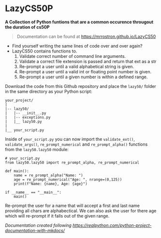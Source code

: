 # LazyCS50P

**A Collection of Python funtions that are a common occurence througout the duration of cs50P**

> Documentation can be found at https://mrrostron.github.io/LazyCS50

- Find yourself writing the same lines of code over and over again?
- LazyCS50 contains functions to.
    1. Validate correct number of command line arguments.
    2. Validate a correct file extension is passed and return that ext as a str
    3. Re-prompt a user until a valid alphabetical string is given.
    4. Re-prompt a user until a valid int or floating point number is given.
    5. Re-prompt a user until a given number is within a defined range.

Download the code from this Github repository and place the `lazy50/` folder in the same directory as your Python script:

    your_project/
    |
    |-- lazy50/
    |   |-- __init__.py
    |   |-- exceptions.py
    |   |__ lazy50.py
    |
    |__ your_script.py

Inside of `your_script.py` you can now import the `validate_ext()`, `validate_args()`, `re_prompt_numerical` and `re_prompt_alpha()` functions from the  `lazy50.lazy50` module:

    # your_script.py
    from lazy50.lazy50 import re_prompt_alpha, re_prompt_numerical

    def main():
        name = re_prompt_alpha("Name: ")
        age = re_prompt_numerical("Age: ", nrange=(0,125))
        print(f"Name: {name}, Age: {age}")
    
    if __name__ == "__main__":
        main()

Re-prompt the user for a name that will accept a first and last name providing all chars are alphabectical. We can also ask the user for there age which will re-prompt if it falls out of the given range.

*Documentation created following https://realpython.com/python-project-documentation-with-mkdocs/*

